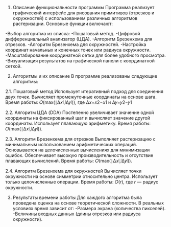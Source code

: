 1. Описание функциональности программы
Программа реализует графический интерфейс для рисования примитивов (отрезков и окружностей) с использованием различных алгоритмов растеризации. Основные функции включают:

-Выбор алгоритма из списка:
  -Пошаговый метод.
  -Цифровой дифференциальный анализатор (ЦДА).
  -Алгоритм Брезенхема для отрезков.
  -Алгоритм Брезенхема для окружностей.
-Настройка координат начальных и конечных точек или радиуса окружности.
-Масштабирование координатной сетки для более удобного просмотра.
-Визуализация результатов на графической панели с координатной сеткой.

2. Алгоритмы и их описание
В программе реализованы следующие алгоритмы:

2.1. Пошаговый метод
Использует итеративный подход для соединения двух точек. Вычисляет промежуточные координаты на основе шага.
Время работы: 
𝑂(max(∣Δ𝑥∣,∣Δ𝑦∣)), где Δ𝑥=𝑥2−𝑥1 и Δ𝑦=𝑦2−𝑦1

2.2. Алгоритм ЦДА (DDA)
Постепенно увеличивает значение одной координаты на фиксированный шаг и вычисляет значение другой координаты.
Использует плавающую арифметику.
Время работы: 
𝑂(max(∣Δ𝑥∣,∣Δ𝑦∣)).

2.3. Алгоритм Брезенхема для отрезков
Выполняет растеризацию с минимальным использованием арифметических операций. Основывается на целочисленных вычислениях для минимизации ошибок.
Обеспечивает высокую производительность и отсутствие плавающих вычислений.
Время работы: 
𝑂(max⁡(∣Δ𝑥∣,∣Δ𝑦∣)).

2.4. Алгоритм Брезенхема для окружностей
Вычисляет точки окружности на основе симметрии относительно центра. Использует только целочисленные операции.
Время работы: 
𝑂(𝑟), где 𝑟 — радиус окружности.

3. Результаты времени работы
Для каждого алгоритма была проведена оценка на основе теоретической сложности. В реальных условиях время зависит от:
-Размера экрана (количества пикселей).
-Величины входных данных (длины отрезков или радиуса окружности).
